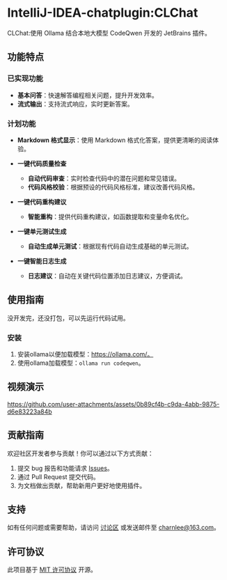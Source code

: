 # IntelliJ-IDEA-chatplugin:CLChat

CLChat:使用 Ollama 结合本地大模型 CodeQwen 开发的 JetBrains 插件。

## 功能特点

### 已实现功能
- **基本问答**：快速解答编程相关问题，提升开发效率。
- **流式输出**：支持流式响应，实时更新答案。

### 计划功能
- **Markdown 格式显示**：使用 Markdown 格式化答案，提供更清晰的阅读体验。
- **一键代码质量检查**
  - **自动代码审查**：实时检查代码中的潜在问题和常见错误。
  - **代码风格校验**：根据预设的代码风格标准，建议改善代码风格。

- **一键代码重构建议**
  - **智能重构**：提供代码重构建议，如函数提取和变量命名优化。

- **一键单元测试生成**
  - **自动生成单元测试**：根据现有代码自动生成基础的单元测试。

- **一键智能日志生成**
  - **日志建议**：自动在关键代码位置添加日志建议，方便调试。


## 使用指南
没开发完，还没打包，可以先运行代码试用。
### 安装
1. 安装ollama以便加载模型：https://ollama.com/。
2. 使用ollama加载模型：`ollama run codeqwen`。


## 视频演示

https://github.com/user-attachments/assets/0b89cf4b-c9da-4abb-9875-d6e83223a84b



## 贡献指南

欢迎社区开发者参与贡献！你可以通过以下方式贡献：

1. 提交 bug 报告和功能请求 [Issues](https://github.com/charnlee/IntelliJ-IDEA-chatplugin/issues)。
2. 通过 Pull Request 提交代码。
3. 为文档做出贡献，帮助新用户更好地使用插件。


## 支持

如有任何问题或需要帮助，请访问 [讨论区](https://github.com/charnlee/IntelliJ-IDEA-chatplugin/discussions) 或发送邮件至 charnlee@163.com。

## 许可协议

此项目基于 [MIT 许可协议](https://github.com/charnlee/IntelliJ-IDEA-chatplugin/blob/main/LICENSE) 开源。
